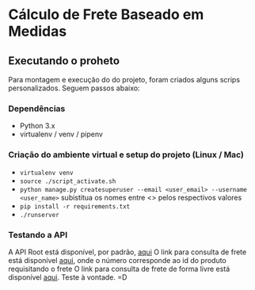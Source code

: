 # Cálculo de Frete Baseado em Medidas

## Executando o proheto

Para montagem e execução do do projeto, foram criados alguns scrips personalizados.
Seguem passos abaixo:

### Dependências

- Python 3.x
- virtualenv / venv / pipenv

### Criação do ambiente virtual e setup do projeto (Linux / Mac)

- `virtualenv venv`
- `source ./script_activate.sh`
- `python manage.py createsuperuser --email <user_email> --username <user_name>` subistitua os nomes entre <> pelos respectivos valores
- `pip install -r requirements.txt`
- `./runserver`

### Testando a API

A API Root está disponível, por padrão, [aqui](http://127.0.0.1:8000/api/v1/)
O link para consulta de frete está disponível [aqui](http://127.0.0.1:8000/api/v1/produtos/1/frete), onde o número corresponde ao id do produto requisitando o frete
O link para consulta de frete de forma livre está disponível [aqui](http://127.0.0.1:8000/api/v1/frete). Teste à vontade. =D

